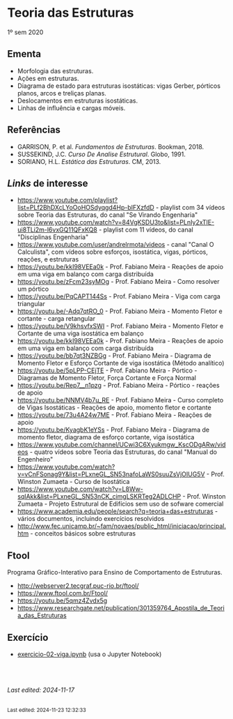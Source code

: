 # Teoria das Estruturas

1º sem 2020

## Ementa

- Morfologia das estruturas. 
- Ações em estruturas. 
- Diagrama de estado para estruturas isostáticas: vigas Gerber, pórticos planos, arcos e treliças planas. 
- Deslocamentos em estruturas isostáticas. 
- Linhas de influência e cargas móveis.

## Referências

- GARRISON, P. et al. *Fundamentos de Estruturas*. Bookman, 2018.
- SUSSEKIND, J.C. *Curso De Analise Estrutural*. Globo, 1991.
- SORIANO, H.L. *Estática das Estruturas*. CM, 2013.

## *Links* de interesse

- <https://www.youtube.com/playlist?list=PLf2BhDXcLYoOoHOSdyqgd4Hp-bIFXzfdD> - playlist com 34 vídeos sobre Teoria das Estruturas, do canal "Se Virando Engenharia"
- <https://www.youtube.com/watch?v=84VgKSDU3to&list=PLnIy2xTlE-ui8TLi2m-l6vxGQ11QFxKQ8> - playlist com 11 vídeos, do canal "Disciplinas Engenharia"
- <https://www.youtube.com/user/andrelrmota/videos> - canal "Canal O Calculista", com vídeos sobre esforços, isostática, vigas, pórticos, reações, e estruturas
- <https://youtu.be/kkI98VEEa0k> - Prof. Fabiano Meira - Reações de apoio em uma viga em balanço com carga distribuída
- <https://youtu.be/zFcm23syMOg> - Prof. Fabiano Meira - Como resolver um pórtico
- <https://youtu.be/PqCAPT144Ss> - Prof. Fabiano Meira - Viga com carga triangular
- <https://youtu.be/-Adq7qtRO_0> - Prof. Fabiano Meira - Momento Fletor e cortante - carga retangular
- <https://youtu.be/V9khsvfxSWI> - Prof. Fabiano Meira - Momento Fletor e Cortante de uma viga isostática em balanço
- <https://youtu.be/kkI98VEEa0k> - Prof. Fabiano Meira - Reações de apoio em uma viga em balanço com carga distribuída
- <https://youtu.be/bb7qt3NZBGg> - Prof. Fabiano Meira - Diagrama de Momento Fletor e Esforço Cortante de viga isostática (Método analítico)
- <https://youtu.be/5pLPP-CEjTE> - Prof. Fabiano Meira - Pórtico - Diagramas de Momento Fletor, Força Cortante e Força Normal
- <https://youtu.be/Rep7__n1pzg> - Prof. Fabiano Meira - Pórtico - reações de apoio
- <https://youtu.be/NNMV4b7u_RE> - Prof. Fabiano Meira - Curso completo de Vigas Isostáticas - Reações de apoio, momento fletor e cortante
- <https://youtu.be/73u4A24w7ME> - Prof. Fabiano Meira - Reações de apoio
- <https://youtu.be/KyagbK1eYSs> - Prof. Fabiano Meira - Diagrama de momento fletor, diagrama de esforço cortante, viga isostática
- <https://www.youtube.com/channel/UCwi3C6Xyukmgw_KscODgARw/videos> - quatro vídeos sobre Teoria das Estruturas, do canal "Manual do Engenheiro"
- <https://www.youtube.com/watch?v=vCnFSonag9Y&list=PLxneGL_SN53nafoLaWS0suuZsVjOIUG5V> - Prof. Winston Zumaeta - Curso de Isostática
- <https://www.youtube.com/watch?v=L8Ww-sqlAkk&list=PLxneGL_SN53nCK_cimgLSKRTeg2ADLCHP> - Prof. Winston Zumaeta - Projeto Estrutural de Edifícios sem uso de sofware comercial
- <https://www.academia.edu/people/search?q=teoria+das+estruturas> - vários documentos, incluindo exercícios resolvidos
- <http://www.fec.unicamp.br/~fam/novaes/public_html/iniciacao/principal.htm> - conceitos básicos sobre estruturas

## Ftool

Programa Gráfico-Interativo para Ensino de Comportamento de Estruturas.

- <http://webserver2.tecgraf.puc-rio.br/ftool/>
- <https://www.ftool.com.br/Ftool/>
- <https://youtu.be/5qmz4Zvdx5g>
- <https://www.researchgate.net/publication/301359764_Apostila_de_Teoria_das_Estruturas>

## Exercício

- [exercicio-02-viga.ipynb](exercicio-02-viga.ipynb) (usa o Jupyter Notebook)


<br><br><br>*Last edited: 2024-11-17*


<br><sub>Last edited: 2024-11-23 12:32:33</sub>
